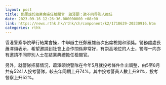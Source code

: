 ```yaml
---
layout: post
title: 鄭雁雄於結業會操任檢閱官　蕭澤頤：邀不同界別人擔任
date: 2023-09-16 12:26:36.000000000 +08:00
link: https://news.rthk.hk/rthk/ch/component/k2/1718629-20230916.htm
categories: rthk
---
```


香港警察學院舉行結業會操，中聯辦主任鄭雁雄首次出席檢閱和頒獎。警務處處長蕭澤頤表示，希望邀請到社會上合作關係非常好，有崇高地位的人士，警隊一向亦有邀請不同界別人士在結業典禮擔任檢閱官。

另外，就警隊招募情況，蕭澤頤說警隊在今年5月就投考條件作出調整，由5至8月共有5241人投考警隊，較去年同期上升74%，其中投考警員人數上升91%，投考督察上升52%。
